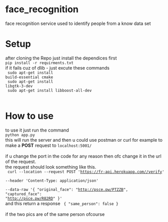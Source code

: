 # face_recognition
face recognition service used to identify people from a know data set

# Setup
after cloning the Repo just install the dependices first
<br>
<code>pip install -r requirments.txt </code> 
<br>
if it fails cuz of dlib - just excute these commands <br>
<code> sudo apt-get install build-essential cmake </code> <br>
<code> sudo apt-get install libgtk-3-dev </code> <br>
<code> sudo apt-get install libboost-all-dev </code>
<br>
# How to use
to use it just run the command
<br>
<code>python app.py </code>
<br>
this will run the server and then u could use postman or curl for example to make a <strong>POST</strong> request to <code>localhost:5001/ </code> 
<br>if u change the port in the code for any reason then ofc change it in the url of the request.
<br>
the request should look something like this.
<br>
<code>
curl --location --request POST 'https://fr-api.herokuapp.com//verify' \
--header 'Content-Type: application/json' \
--data-raw '{
	"original_face": "http://psce.pw/PTZZB", 
	"captured_face": "http://psce.pw/R82RD"
}'
</code>
<br> 
and this return a response
<code>
{
  "same_person": false
}
</code><br> if the two pics are of the same person ofcourse
